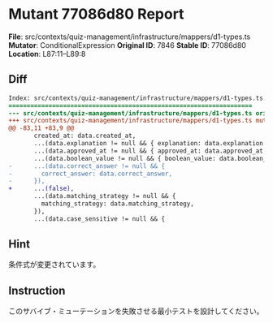 # Mutant 77086d80 Report

**File**: src/contexts/quiz-management/infrastructure/mappers/d1-types.ts
**Mutator**: ConditionalExpression
**Original ID**: 7846
**Stable ID**: 77086d80
**Location**: L87:11–L89:8

## Diff

```diff
Index: src/contexts/quiz-management/infrastructure/mappers/d1-types.ts
===================================================================
--- src/contexts/quiz-management/infrastructure/mappers/d1-types.ts	original
+++ src/contexts/quiz-management/infrastructure/mappers/d1-types.ts	mutated #7846
@@ -83,11 +83,9 @@
       created_at: data.created_at,
       ...(data.explanation != null && { explanation: data.explanation }),
       ...(data.approved_at != null && { approved_at: data.approved_at }),
       ...(data.boolean_value != null && { boolean_value: data.boolean_value }),
-      ...(data.correct_answer != null && {
-        correct_answer: data.correct_answer,
-      }),
+      ...(false),
       ...(data.matching_strategy != null && {
         matching_strategy: data.matching_strategy,
       }),
       ...(data.case_sensitive != null && {
```

## Hint

条件式が変更されています。

## Instruction

このサバイブ・ミューテーションを失敗させる最小テストを設計してください。
